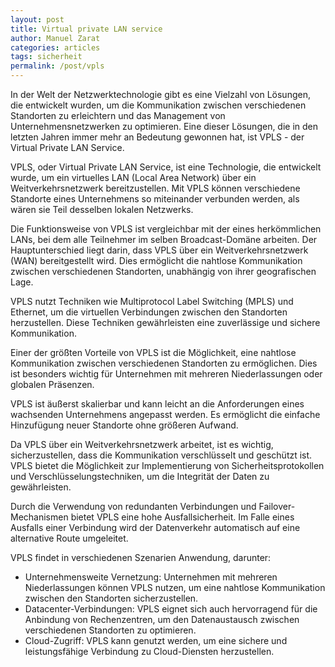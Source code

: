 ```yaml
---
layout: post
title: Virtual private LAN service
author: Manuel Zarat
categories: articles
tags: sicherheit
permalink: /post/vpls
---
```


In der Welt der Netzwerktechnologie gibt es eine Vielzahl von Lösungen, die entwickelt wurden, um die Kommunikation zwischen verschiedenen Standorten zu erleichtern und das Management von Unternehmensnetzwerken zu optimieren. Eine dieser Lösungen, die in den letzten Jahren immer mehr an Bedeutung gewonnen hat, ist VPLS - der Virtual Private LAN Service.

<!--excerpt_separator-->

VPLS, oder Virtual Private LAN Service, ist eine Technologie, die entwickelt wurde, um ein virtuelles LAN (Local Area Network) über ein Weitverkehrsnetzwerk bereitzustellen. Mit VPLS können verschiedene Standorte eines Unternehmens so miteinander verbunden werden, als wären sie Teil desselben lokalen Netzwerks.

Die Funktionsweise von VPLS ist vergleichbar mit der eines herkömmlichen LANs, bei dem alle Teilnehmer im selben Broadcast-Domäne arbeiten. Der Hauptunterschied liegt darin, dass VPLS über ein Weitverkehrsnetzwerk (WAN) bereitgestellt wird. Dies ermöglicht die nahtlose Kommunikation zwischen verschiedenen Standorten, unabhängig von ihrer geografischen Lage.

VPLS nutzt Techniken wie Multiprotocol Label Switching (MPLS) und Ethernet, um die virtuellen Verbindungen zwischen den Standorten herzustellen. Diese Techniken gewährleisten eine zuverlässige und sichere Kommunikation.

Einer der größten Vorteile von VPLS ist die Möglichkeit, eine nahtlose Kommunikation zwischen verschiedenen Standorten zu ermöglichen. Dies ist besonders wichtig für Unternehmen mit mehreren Niederlassungen oder globalen Präsenzen.

VPLS ist äußerst skalierbar und kann leicht an die Anforderungen eines wachsenden Unternehmens angepasst werden. Es ermöglicht die einfache Hinzufügung neuer Standorte ohne größeren Aufwand.

Da VPLS über ein Weitverkehrsnetzwerk arbeitet, ist es wichtig, sicherzustellen, dass die Kommunikation verschlüsselt und geschützt ist. VPLS bietet die Möglichkeit zur Implementierung von Sicherheitsprotokollen und Verschlüsselungstechniken, um die Integrität der Daten zu gewährleisten.

Durch die Verwendung von redundanten Verbindungen und Failover-Mechanismen bietet VPLS eine hohe Ausfallsicherheit. Im Falle eines Ausfalls einer Verbindung wird der Datenverkehr automatisch auf eine alternative Route umgeleitet.

VPLS findet in verschiedenen Szenarien Anwendung, darunter:

 - Unternehmensweite Vernetzung: Unternehmen mit mehreren Niederlassungen können VPLS nutzen, um eine nahtlose Kommunikation zwischen den Standorten sicherzustellen.
 - Datacenter-Verbindungen: VPLS eignet sich auch hervorragend für die Anbindung von Rechenzentren, um den Datenaustausch zwischen verschiedenen Standorten zu optimieren.
 - Cloud-Zugriff: VPLS kann genutzt werden, um eine sichere und leistungsfähige Verbindung zu Cloud-Diensten herzustellen.

